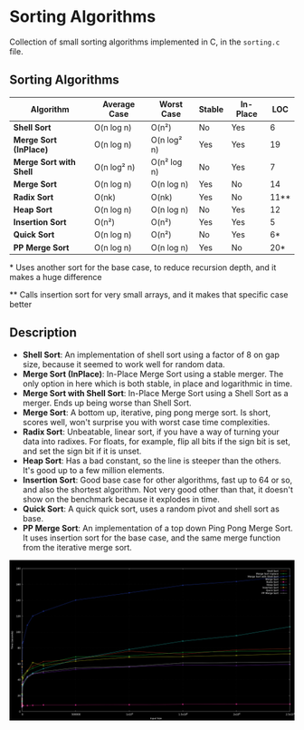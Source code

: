 # Sorting Algorithms
Collection of small sorting algorithms implemented in C, in the `sorting.c` file.

## Sorting Algorithms

| Algorithm                 | Average Case | Worst Case   | Stable | In-Place | LOC |
|---------------------------|--------------|--------------|--------|----------|-----|
| **Shell Sort**            | O(n log n)   | O(n²)        | No     | Yes      | 6   |
| **Merge Sort (InPlace)**  | O(n log n)   | O(n log² n)  | Yes    | Yes      | 19  |
| **Merge Sort with Shell** | O(n log² n)  | O(n² log n)  | No     | Yes      | 7   |
| **Merge Sort**            | O(n log n)   | O(n log n)   | Yes    | No       | 14  |
| **Radix Sort**            | O(nk)        | O(nk)        | Yes    | No       | 11**|
| **Heap Sort**             | O(n log n)   | O(n log n)   | No     | Yes      | 12  |
| **Insertion Sort**        | O(n²)        | O(n²)        | Yes    | Yes      | 5   |
| **Quick Sort**            | O(n log n)   | O(n²)        | No     | Yes      | 6*  |
| **PP Merge Sort**         | O(n log n)   | O(n log n)   | Yes    | No       | 20* |

\* Uses another sort for the base case, to reduce recursion depth, and it makes a huge difference

\*\* Calls insertion sort for very small arrays, and it makes that specific case better

## Description

- **Shell Sort**: An implementation of shell sort using a factor of 8 on gap size, because it seemed to work well for random data.
- **Merge Sort (InPlace)**: In-Place Merge Sort using a stable merger. The only option in here which is both stable, in place and logarithmic in time.
- **Merge Sort with Shell Sort**: In-Place Merge Sort using a Shell Sort as a merger. Ends up being worse than Shell Sort.
- **Merge  Sort**: A bottom up, iterative, ping pong merge sort. Is short, scores well, won't surprise you with worst case time complexities.
- **Radix Sort**: Unbeatable, linear sort, if you have a way of turning your data into radixes. For floats, for example, flip all bits if the sign bit is set, and set the sign bit if it is unset.
- **Heap Sort**: Has a bad constant, so the line is steeper than the others. It's good up to a few million elements.
- **Insertion Sort**: Good base case for other algorithms, fast up to 64 or so, and also the shortest algorithm. Not very good other than that, it doesn't show on the benchmark because it explodes in time.
- **Quick Sort**: A quick quick sort, uses a random pivot and shell sort as base.
- **PP Merge Sort**: An implementation of a top down Ping Pong Merge Sort. It uses insertion sort for the base case, and the same merge function from the iterative merge sort.

![Sorting Algorithms Benchmark](sorts_benchmark.png)
